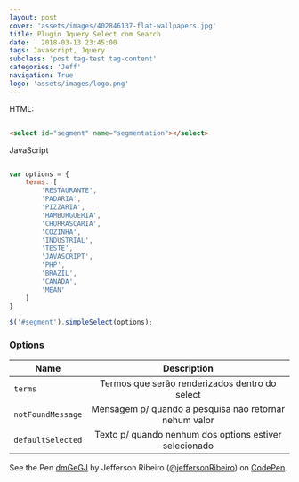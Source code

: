 ```yaml
---
layout: post
cover: 'assets/images/402846137-flat-wallpapers.jpg'
title: Plugin Jquery Select com Search
date:   2018-03-13 23:45:00
tags: Javascript, Jquery
subclass: 'post tag-test tag-content'
categories: 'Jeff'
navigation: True
logo: 'assets/images/logo.png'
---
```





HTML:
~~~html

<select id="segment" name="segmentation"></select>

~~~

JavaScript
~~~javascript

var options = {
    terms: [
        'RESTAURANTE',
        'PADARIA',
        'PIZZARIA',
        'HAMBURGUERIA',
        'CHURRASCARIA',
        'COZINHA',
        'INDUSTRIAL',
        'TESTE',
        'JAVASCRIPT',
        'PHP',
        'BRAZIL',
        'CANADA',
        'MEAN'
    ]
}

$('#segment').simpleSelect(options);

~~~

### Options

| Name              | Description                                                 |
| ----------------- |:-----------------------------------------------------------:|
| `terms`           | Termos que serão renderizados dentro do select              |
| `notFoundMessage` | Mensagem p/ quando a pesquisa não retornar nehum valor      |
| `defaultSelected` | Texto p/ quando nenhum dos options estiver selecionado      |


<p data-height="657" data-theme-id="dark" data-slug-hash="dmGeGJ" data-default-tab="result" data-user="jeffersonRibeiro" data-embed-version="2" data-pen-title="dmGeGJ" class="codepen">See the Pen <a href="https://codepen.io/jeffersonRibeiro/pen/dmGeGJ/">dmGeGJ</a> by Jefferson Ribeiro (<a href="https://codepen.io/jeffersonRibeiro">@jeffersonRibeiro</a>) on <a href="https://codepen.io">CodePen</a>.</p>
<script async src="https://static.codepen.io/assets/embed/ei.js"></script>
